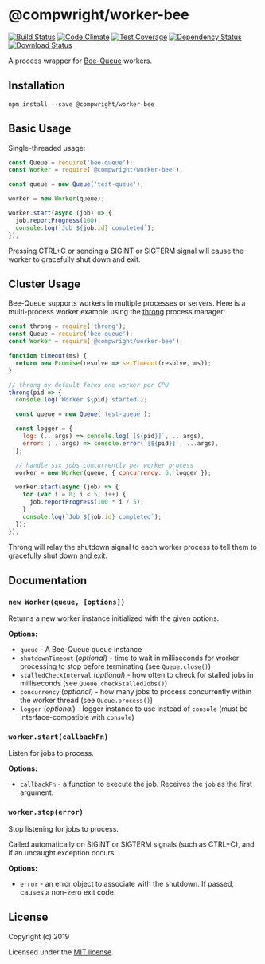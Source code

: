 # @compwright/worker-bee

[![Build Status](https://travis-ci.org/compwright/worker-bee.png?branch=master)](https://travis-ci.org/compwright/worker-bee)
[![Code Climate](https://codeclimate.com/github/compwright/worker-bee/badges/gpa.svg)](https://codeclimate.com/github/compwright/worker-bee)
[![Test Coverage](https://codeclimate.com/github/compwright/worker-bee/badges/coverage.svg)](https://codeclimate.com/github/compwright/worker-bee/coverage)
[![Dependency Status](https://img.shields.io/david/compwright/worker-bee.svg?style=flat-square)](https://david-dm.org/compwright/worker-bee)
[![Download Status](https://img.shields.io/npm/dm/@compwright/worker-bee.svg?style=flat-square)](https://www.npmjs.com/package/@compwright/worker-bee)

A process wrapper for [Bee-Queue](https://www.npmjs.com/package/bee-queue) workers.

## Installation

```
npm install --save @compwright/worker-bee
```

## Basic Usage

Single-threaded usage: 

```javascript
const Queue = require('bee-queue');
const Worker = require('@compwright/worker-bee');

const queue = new Queue('test-queue');

worker = new Worker(queue);

worker.start(async (job) => {
  job.reportProgress(100);
  console.log(`Job ${job.id} completed`);
});
```

Pressing CTRL+C or sending a SIGINT or SIGTERM signal will cause the worker to gracefully shut down and exit.

## Cluster Usage

Bee-Queue supports workers in multiple processes or servers. Here is a multi-process worker example using the [throng](https://npmjs.org/package/throng) process manager:

```javascript
const throng = require('throng');
const Queue = require('bee-queue');
const Worker = require('@compwright/worker-bee');

function timeout(ms) {
  return new Promise(resolve => setTimeout(resolve, ms));
}

// throng by default forks one worker per CPU
throng(pid => {
  console.log(`Worker ${pid} started`);

  const queue = new Queue('test-queue');

  const logger = {
    log: (...args) => console.log(`[${pid}]`, ...args),
    error: (...args) => console.error(`[${pid}]`, ...args),
  };

  // handle six jobs concurrently per worker process
  worker = new Worker(queue, { concurrency: 6, logger });

  worker.start(async (job) => {
    for (var i = 0; i < 5; i++) {
      job.reportProgress(100 * i / 5);
    }
    console.log(`Job ${job.id} completed`);
  });
});
```

Throng will relay the shutdown signal to each worker process to tell them to gracefully shut down and exit.

## Documentation

### `new Worker(queue, [options])`

Returns a new worker instance initialized with the given options.

__Options:__

- `queue` - A Bee-Queue queue instance
- `shutdownTimeout` (*optional*) - time to wait in milliseconds for worker processing to stop before terminating (see `Queue.close()`)
- `stalledCheckInterval` (*optional*) - how often to check for stalled jobs in milliseconds (see `Queue.checkStalledJobs()`)
- `concurrency` (*optional*) - how many jobs to process concurrently within the worker thread (see `Queue.process()`)
- `logger` (*optional*) - logger instance to use instead of `console` (must be interface-compatible with `console`)

### `worker.start(callbackFn)`

Listen for jobs to process.

__Options:__

- `callbackFn` - a function to execute the job. Receives the `job` as the first argument.

### `worker.stop(error)`

Stop listening for jobs to process.

Called automatically on SIGINT or SIGTERM signals (such as CTRL+C), and if an uncaught exception occurs.

__Options:__

- `error` - an error object to associate with the shutdown. If passed, causes a non-zero exit code.

## License

Copyright (c) 2019

Licensed under the [MIT license](LICENSE).
